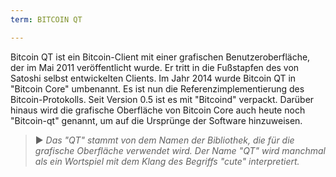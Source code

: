 ```yaml
---
term: BITCOIN QT

---
```

Bitcoin QT ist ein Bitcoin-Client mit einer grafischen Benutzeroberfläche, der im Mai 2011 veröffentlicht wurde. Er tritt in die Fußstapfen des von Satoshi selbst entwickelten Clients. Im Jahr 2014 wurde Bitcoin QT in "Bitcoin Core" umbenannt. Es ist nun die Referenzimplementierung des Bitcoin-Protokolls. Seit Version 0.5 ist es mit "Bitcoind" verpackt. Darüber hinaus wird die grafische Oberfläche von Bitcoin Core auch heute noch "Bitcoin-qt" genannt, um auf die Ursprünge der Software hinzuweisen.

> ► *Das "QT" stammt von dem Namen der Bibliothek, die für die grafische Oberfläche verwendet wird. Der Name "QT" wird manchmal als ein Wortspiel mit dem Klang des Begriffs "cute" interpretiert.*